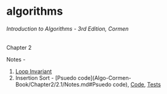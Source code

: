 # algorithms

###### Introduction to Algorithms - 3rd Edition, Cormen

Chapter 2

Notes - 

1. [Loop Invariant](Algo-Cormen-Book/Chapter2/Notes.md)
2. Insertion Sort - [Psuedo code](Algo-Cormen-Book/Chapter2/2.1/Notes.md#Psuedo code), [Code](Algo-Cormen-Book/Chapter2/2.1/src/main/kotlin/cormen/chapter2/InsertionSort.kt), [Tests](Algo-Cormen-Book/Chapter2/2.1/src/test/kotlin/cormen/chapter2/InsertionSortTest.kt)
